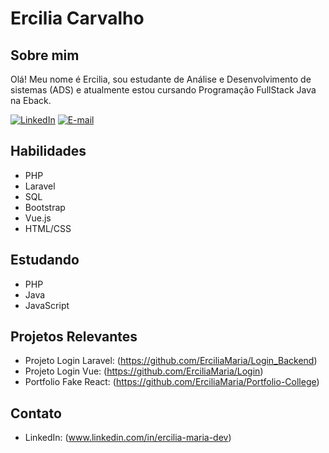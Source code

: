 # Ercilia Carvalho

## Sobre mim
Olá! Meu nome é Ercilia,  sou estudante de Análise e Desenvolvimento de sistemas (ADS) e atualmente estou cursando Programação FullStack Java na Eback.

[![LinkedIn](https://img.shields.io/badge/linkedin-%230077B5.svg?style=for-the-badge&logo=linkedin&logoColor=white)](https://www.linkedin.com/in/ercilia-maria-dev)
[![E-mail](https://img.shields.io/badge/-Email-0077B5?style=for-the-badge&logo=microsoft-outlook&logoColor=white)](erciliacarvalho2@gmail.com)
  

## Habilidades
- PHP
- Laravel
- SQL
- Bootstrap
- Vue.js
- HTML/CSS

## Estudando
- PHP
- Java
- JavaScript

## Projetos Relevantes

- Projeto Login Laravel: (https://github.com/ErciliaMaria/Login_Backend)
- Projeto Login Vue: (https://github.com/ErciliaMaria/Login)
- Portfolio Fake React: (https://github.com/ErciliaMaria/Portfolio-College)

## Contato

- LinkedIn: (www.linkedin.com/in/ercilia-maria-dev)
